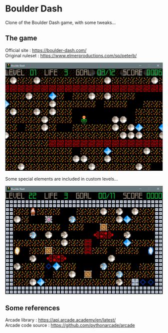 # Boulder Dash

Clone of the Boulder Dash game, with some tweaks...

## The game

Official site : https://boulder-dash.com/  
Original ruleset : https://www.elmerproductions.com/sp/peterb/

![Screenshot](doc/screenshot1.png)

Some special elements are included in custom levels...

![Screenshot](doc/screenshot22.png)

## Some references

Arcade library : https://api.arcade.academy/en/latest/  
Arcade code source : https://github.com/pythonarcade/arcade
